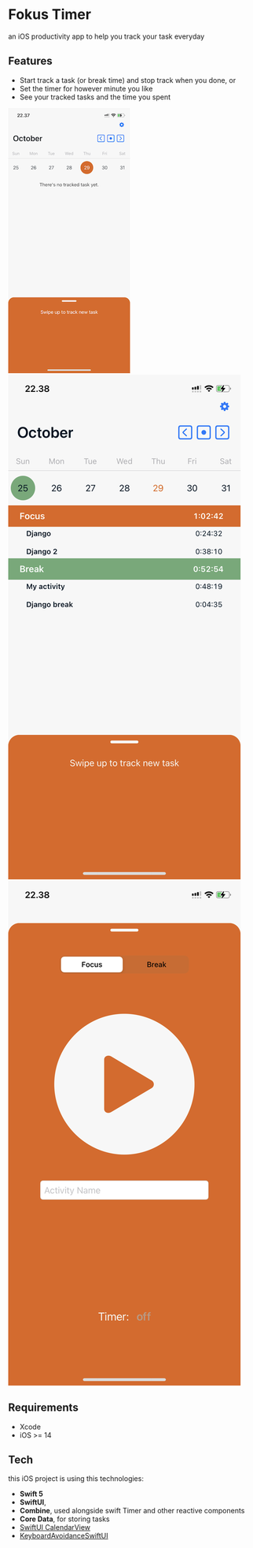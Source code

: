 # Fokus Timer
an iOS productivity app to help you track your task everyday

## Features

* Start track a task (or break time) and stop track when you done, or
* Set the timer for however minute you like
* See your tracked tasks and the time you spent

![Fokus Timer Home](img/1.PNG) ![Tasks List](img/2.PNG) ![Start Timer](img/3.PNG)

## Requirements
* Xcode 
* iOS >= 14

## Tech
this iOS project is using this technologies:
* **Swift 5**
* **SwiftUI**, 
* **Combine**, used alongside swift Timer and other reactive components 
* **Core Data**, for storing tasks
* [SwiftUI CalendarView](https://gist.github.com/mecid/f8859ea4bdbd02cf5d440d58e936faec)
* [KeyboardAvoidanceSwiftUI](https://github.com/V8tr/KeyboardAvoidanceSwiftUI)